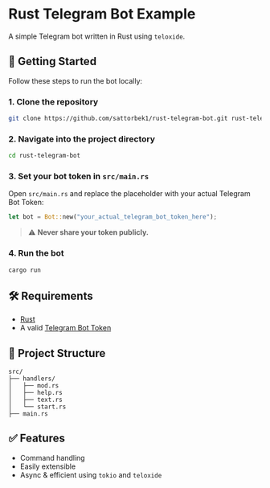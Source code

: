 # Rust Telegram Bot Example

A simple Telegram bot written in Rust using `teloxide`.

## 🚀 Getting Started

Follow these steps to run the bot locally:

### 1. Clone the repository

```bash
git clone https://github.com/sattorbek1/rust-telegram-bot.git rust-telegram-bot
```

### 2. Navigate into the project directory

```bash
cd rust-telegram-bot
```

### 3. Set your bot token in `src/main.rs`

Open `src/main.rs` and replace the placeholder with your actual Telegram Bot Token:

```rust
let bot = Bot::new("your_actual_telegram_bot_token_here");
```

> ⚠️ **Never share your token publicly.**

### 4. Run the bot

```bash
cargo run
```

## 🛠 Requirements

* [Rust](https://www.rust-lang.org/tools/install)
* A valid [Telegram Bot Token](https://t.me/BotFather)

## 📂 Project Structure

```
src/
├── handlers/
│   ├── mod.rs
│   ├── help.rs
│   ├── text.rs
│   └── start.rs
├── main.rs
```

## ✅ Features

* Command handling
* Easily extensible
* Async & efficient using `tokio` and `teloxide`